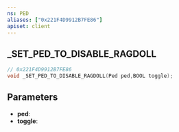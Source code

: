 ```yaml
---
ns: PED
aliases: ["0x221F4D9912B7FE86"]
apiset: client
---
```

## _SET_PED_TO_DISABLE_RAGDOLL

```c
// 0x221F4D9912B7FE86
void _SET_PED_TO_DISABLE_RAGDOLL(Ped ped,BOOL toggle);
```


## Parameters
* **ped**:
* **toggle**: